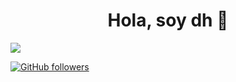 <div align="center">
<h1 align="center">Hola, soy dh </a> 👋</h1>
</div>
<img src="https://i.postimg.cc/wj3Mnstk/logito.png">

[![GitHub followers](https://img.shields.io/github/followers/DPixelTech?style=social)](https://github.com/DPixelTech)
